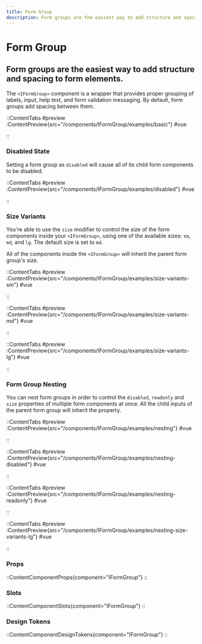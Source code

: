 ```yaml
---
title: Form Group
description: Form groups are the easiest way to add structure and spacing to form elements. 
---
```


# Form Group
## Form groups are the easiest way to add structure and spacing to form elements. 

The `<IFormGroup>` component is a wrapper that provides proper grouping of labels, input, help text, and form validation messaging. By default, form groups add spacing between them.

::ContentTabs
#preview
:ContentPreview{src="/components/IFormGroup/examples/basic"}
#vue
<!-- Autodocs{src="@inkline/inkline/components/IFormGroup/examples/basic.raw.vue" lang="vue"} -->
::

### Disabled State
Setting a form group as `disabled` will cause all of its child form components to be disabled.

::ContentTabs
#preview
:ContentPreview{src="/components/IFormGroup/examples/disabled"}
#vue
<!-- Autodocs{src="@inkline/inkline/components/IFormGroup/examples/disabled.raw.vue" lang="vue"} -->
::

### Size Variants
You're able to use the `size` modifier to control the size of the form components inside your `<IFormGroup>`, using one of the available sizes: `sm`, `md`, and `lg`. The default size is set to `md`. 

All of the components inside the `<IFormGroup>` will inherit the parent form group's size.


::ContentTabs
#preview
:ContentPreview{src="/components/IFormGroup/examples/size-variants-sm"}
#vue
<!-- Autodocs{src="@inkline/inkline/components/IFormGroup/examples/size-variants-sm.raw.vue" lang="vue"} -->
::

::ContentTabs
#preview
:ContentPreview{src="/components/IFormGroup/examples/size-variants-md"}
#vue
<!-- Autodocs{src="@inkline/inkline/components/IFormGroup/examples/size-variants-md.raw.vue" lang="vue"} -->
::

::ContentTabs
#preview
:ContentPreview{src="/components/IFormGroup/examples/size-variants-lg"}
#vue
<!-- Autodocs{src="@inkline/inkline/components/IFormGroup/examples/size-variants-lg.raw.vue" lang="vue"} -->
::

### Form Group Nesting
You can nest form groups in order to control the `disabled`, `readonly` and `size` properties of multiple form components at once. All the child inputs of the parent form group will inherit the property.


::ContentTabs
#preview
:ContentPreview{src="/components/IFormGroup/examples/nesting"}
#vue
<!-- Autodocs{src="@inkline/inkline/components/IFormGroup/examples/nesting.raw.vue" lang="vue"} -->
::

::ContentTabs
#preview
:ContentPreview{src="/components/IFormGroup/examples/nesting-disabled"}
#vue
<!-- Autodocs{src="@inkline/inkline/components/IFormGroup/examples/nesting-disabled.raw.vue" lang="vue"} -->
::

::ContentTabs
#preview
:ContentPreview{src="/components/IFormGroup/examples/nesting-readonly"}
#vue
<!-- Autodocs{src="@inkline/inkline/components/IFormGroup/examples/nesting-readonly.raw.vue" lang="vue"} -->
::

::ContentTabs
#preview
:ContentPreview{src="/components/IFormGroup/examples/nesting-size-variants-lg"}
#vue
<!-- Autodocs{src="@inkline/inkline/components/IFormGroup/examples/nesting-size-variants-lg.raw.vue" lang="vue"} -->
::


### Props
::ContentComponentProps{component="IFormGroup"}
::

### Slots
::ContentComponentSlots{component="IFormGroup"}
::

### Design Tokens
::ContentComponentDesignTokens{component="IFormGroup"}
::
